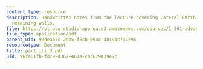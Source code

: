 ```yaml
---
content_type: resource
description: Handwritten notes from the lecture covering Lateral Earth Pressures and
  retaining walls.
file: https://ol-ocw-studio-app-qa.s3.amazonaws.com/courses/1-361-advanced-soil-mechanics-fall-2004/96fa61fbfd79d367461acbc679439e7c_part_iii_3.pdf
file_type: application/pdf
parent_uid: 99deab7c-2eb5-f5cb-094c-48494c747796
resourcetype: Document
title: part_iii_3.pdf
uid: 96fa61fb-fd79-d367-461a-cbc679439e7c
---
```

